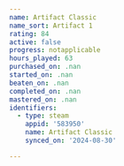 ```yaml
---
name: Artifact Classic
name_sort: Artifact 1
rating: 84
active: false
progress: notapplicable
hours_played: 63
purchased_on: .nan
started_on: .nan
beaten_on: .nan
completed_on: .nan
mastered_on: .nan
identifiers:
  - type: steam
    appid: '583950'
    name: Artifact Classic
    synced_on: '2024-08-30'

---
```

